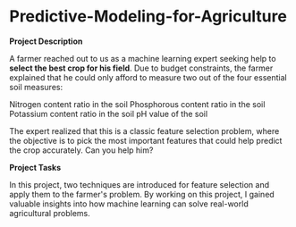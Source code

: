 # Predictive-Modeling-for-Agriculture

**Project Description**
 
A farmer reached out to us as a machine learning expert seeking help to **select the best crop for his field**. Due to budget constraints, the farmer explained that he could only afford to measure two out of the four essential soil measures:

Nitrogen content ratio in the soil
Phosphorous content ratio in the soil
Potassium content ratio in the soil
pH value of the soil

The expert realized that this is a classic feature selection problem, where the objective is to pick the most important features that could help predict the crop accurately. Can you help him?

**Project Tasks**

In this project, two techniques are introduced for feature selection and apply them to the farmer's problem. By working on this project, I gained valuable insights into how machine learning can solve real-world agricultural problems.
